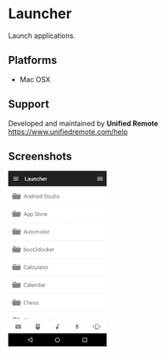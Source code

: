 # Launcher
Launch applications.

## Platforms
* Mac OSX

## Support
Developed and maintained by **Unified Remote**  
https://www.unifiedremote.com/help

## Screenshots
<img src="screen.png" width="200" />